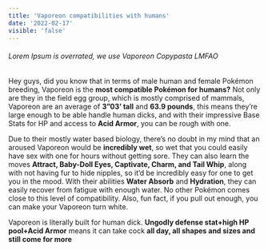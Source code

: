 ```yaml
---
title: 'Vaporeon compatibilities with humans'
date: '2022-02-17'
visible: 'false'
---
```


###### Lorem Ipsum is overrated, we use Vaporeon Copypasta LMFAO

Hey guys, did you know that in terms of male human and female Pokémon breeding, Vaporeon is the **most compatible Pokémon for humans?** Not only are they in the field egg group, which is mostly comprised of mammals, Vaporeon are an average of **3”03’ tall** and **63.9 pounds**, this means they’re large enough to be able handle human dicks, and with their impressive Base Stats for HP and access to **Acid Armor**, you can be rough with one. 

Due to their mostly water based biology, there’s no doubt in my mind that an aroused Vaporeon would be **incredibly wet**, so wet that you could easily have sex with one for hours without getting sore. 
They can also learn the moves **Attract, Baby-Doll Eyes, Captivate, Charm, and Tail Whip**, along with not having fur to hide nipples, so it’d be incredibly easy for one to get you in the mood. With their abilities **Water Absorb** and **Hydration**, they can easily recover from fatigue with enough water. No other Pokémon comes close to this level of compatibility. 
Also, fun fact, if you pull out enough, you can make your Vaporeon turn white. 

Vaporeon is literally built for human dick. **Ungodly defense stat+high HP pool+Acid Armor** means it can take cock **all day, all shapes and sizes and still come for more**